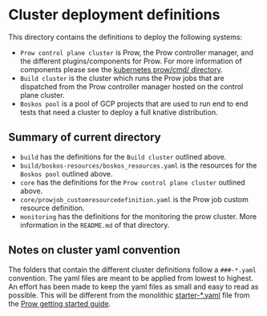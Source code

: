 # Cluster deployment definitions

This directory contains the definitions to deploy the following systems:

- `Prow control plane cluster` is Prow, the Prow controller manager, and the different plugins/components for Prow. For more information of components please see the [kubernetes prow/cmd/ directory](https://github.com/kubernetes/test-infra/blob/master/prow/cmd).
- `Build cluster` is the cluster which runs the Prow jobs that are dispatched from the Prow controller manager hosted on the control plane cluster.
- `Boskos pool` is a pool of GCP projects that are used to run end to end tests that need a cluster to deploy a full knative distribution.

## Summary of current directory

- `build` has the definitions for the `Build cluster` outlined above.
- `build/boskos-resources/boskos_resources.yaml` is the resources for the `Boskos pool` outlined above.
- `core` has the definitions for the `Prow control plane cluster` outlined above.
- `core/prowjob_customresourcedefinition.yaml` is the Prow job custom resource definition.
- `monitoring` has the definitions for the monitoring the prow cluster. More information in the `README.md` of that directory.

## Notes on cluster yaml convention

The folders that contain the different cluster definitions follow a `###-*.yaml` convention. The yaml files are meant to be applied from lowest to highest. An effort has been made to keep the yaml files as small and easy to read as possible. This will be different from the monolithic [starter-*.yaml](https://github.com/kubernetes/test-infra/tree/master/config/prow/cluster/starter) file from the [Prow getting started guide](https://github.com/kubernetes/test-infra/blob/master/prow/getting_started_deploy.md).
